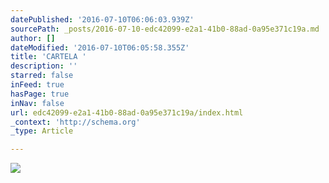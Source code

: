 ```yaml
---
datePublished: '2016-07-10T06:06:03.939Z'
sourcePath: _posts/2016-07-10-edc42099-e2a1-41b0-88ad-0a95e371c19a.md
author: []
dateModified: '2016-07-10T06:05:58.355Z'
title: 'CARTELA '
description: ''
starred: false
inFeed: true
hasPage: true
inNav: false
url: edc42099-e2a1-41b0-88ad-0a95e371c19a/index.html
_context: 'http://schema.org'
_type: Article

---
```

![](https://imgflo.herokuapp.com/graph/vahj1ThiexotieMo/997499dce9319beffe2524fce373d3fb/croprotate.jpg?cropheight=1334&cropwidth=2395&degrees=0&input=https%3A%2F%2Fthe-grid-user-content.s3-us-west-2.amazonaws.com%2F9a915658-6aaa-4b39-a02a-da78b2c2e3f8.jpg&x=46&y=0)
